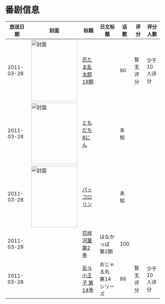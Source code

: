 # 番剧信息

|放送日期|封面|标题|日文标题|话数|评分|评分人数|
|---|---|---|---|---|---|---|
|2011-03-28|<img src="//lain.bgm.tv/pic/cover/c/50/03/161697_L0J8W.jpg" alt="封面" style="width:150px;height:200px;object-fit:cover;">|[忍たま乱太郎 19期](https://bangumi.tv/subject/161697)||90|暂无评分|少于10人评分|
|2011-03-28|<img src="//lain.bgm.tv/pic/cover/c/a3/09/208312_Xj338.jpg" alt="封面" style="width:150px;height:200px;object-fit:cover;">|[ともだち8にん](https://bangumi.tv/subject/208312)||未知|||
|2011-03-28|<img src="//lain.bgm.tv/pic/cover/c/1f/fa/258394_24G7e.jpg" alt="封面" style="width:150px;height:200px;object-fit:cover;">|[パッコロリン](https://bangumi.tv/subject/258394)||未知|||
|2011-03-28||[花样河童 第2季](https://bangumi.tv/subject/302438)|はなかっぱ 第2期|100|||
|2011-03-28||[反斗小王子 第14季](https://bangumi.tv/subject/416204)|おじゃる丸 第14シリーズ|88|暂无评分|少于10人评分|
